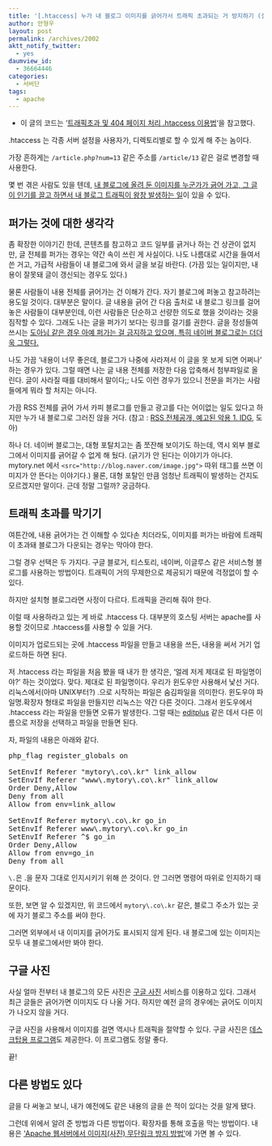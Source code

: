 ```yaml
---
title: '[.htaccess] 누가 내 블로그 이미지를 긁어가서 트래픽 초과되는 거 방지하기 (설치형 블로그)'
author: 안형우
layout: post
permalink: /archives/2002
aktt_notify_twitter:
  - yes
daumview_id:
  - 36664446
categories:
  - 서버단
tags:
  - apache
---
```

- 이 글의 코드는 &#8216;[트래픽초과 및 404 페이지 처리 .htaccess 이용법][1]&#8216;을 참고했다.

.htaccess 는 각종 서버 설정을 사용자가, 디렉토리별로 할 수 있게 해 주는 놈이다.

가장 흔하게는 `/article.php?num=13` 같은 주소를 `/article/13` 같은 걸로 변경할 때 사용한다.

몇 번 겪은 사람도 있을 텐데, [내 블로그에 올려 둔 이미지를 누군가가 긁어 가고, 그 글이 인기를 끌고 하면서 내 블로그 트래픽이 왕창 발생하는 일][2]이 있을 수 있다.

## 퍼가는 것에 대한 생각각

좀 확장한 이야기긴 한데, 콘텐츠를 참고하고 코드 일부를 긁거나 하는 건 상관이 없지만, 글 전체를 퍼가는 경우는 약간 속이 쓰린 게 사실이다. 나도 나름대로 시간을 들여서 쓴 거고, 가급적 사람들이 내 블로그에 와서 글을 보길 바란다. (가끔 있는 일이지만, 내용이 잘못돼 글이 갱신되는 경우도 있다.)

물론 사람들이 내용 전체를 긁어가는 건 이해가 간다. 자기 블로그에 퍼놓고 참고하려는 용도일 것이다. 대부분은 말이다. 글 내용을 긁어 간 다음 출처로 내 블로그 링크를 걸어 놓은 사람들이 대부분인데, 이런 사람들은 단순하고 선량한 의도로 했을 것이라는 것을 짐작할 수 있다. 그래도 나는 글을 퍼가기 보다는 링크를 걸기를 권한다. 글을 정성들여 쓰시는 [도아님 같은 경우 아예 퍼가는 걸 금지하고 있으며, 특히 네이버 블로그로는 더더욱 그렇다.][3]

나도 가끔 &#8216;내용이 너무 좋은데, 블로그가 나중에 사라져서 이 글을 못 보게 되면 어쩌나&#8217; 하는 경우가 있다. 그럴 때면 나는 글 내용 전체를 저장한 다음 압축해서 첨부파일로 올린다. 글이 사라질 때를 대비해서 말이다;; 나도 이런 경우가 있으니 전문을 퍼가는 사람들에게 뭐라 할 처지는 아니다.

가끔 RSS 전체를 긁어 가서 카피 블로그를 만들고 광고를 다는 어이없는 일도 있다고 하지만 누가 내 블로그로 그러진 않을 거다. (참고 : [RSS 전체공개, 예고된 악용 1. IDG][4], 도아)

하나 더. 네이버 블로그는, 대형 포탈치고는 좀 쪼잔해 보이기도 하는데, 역시 외부 블로그에서 이미지를 긁어갈 수 없게 해 뒀다. (긁기가 안 된다는 이야기가 아니다. mytory.net 에서 `<src="http://blog.naver.com/image.jpg">` 따위 태그를 쓰면 이미지가 안 뜬다는 이야기다.) 물론, 대형 포탈인 만큼 엄청난 트래픽이 발생하는 건지도 모르겠지만 말이다. 근데 정말 그럴까? 궁금하다.

## 트래픽 초과를 막기기

여튼간에, 내용 긁어가는 건 이해할 수 있다손 치더라도, 이미지를 퍼가는 바람에 트래픽이 초과돼 블로그가 다운되는 경우는 막아야 한다.

그럴 경우 선택은 두 가지다. 구글 블로거, 티스토리, 네이버, 이글루스 같은 서비스형 블로그를 사용하는 방법이다. 트래픽이 거의 무제한으로 제공되기 때문에 걱정없이 할 수 있다.

하지만 설치형 블로그라면 사정이 다르다. 트래픽을 관리해 줘야 한다.

이럴 때 사용하라고 있는 게 바로 .htaccess 다. 대부분의 호스팅 서버는 apache를 사용할 것이므로 .htaccess를 사용할 수 있을 거다.

이미지가 업로드되는 곳에 .htaccess 파일을 만들고 내용을 쓰든, 내용을 써서 거기 업로드하든 하면 된다.

저 .htaccess 라는 파일을 처음 봤을 때 내가 한 생각은, &#8216;얼레 저게 제대로 된 파일명이야?&#8217; 하는 것이었다. 맞다. 제대로 된 파일명이다. 우리가 윈도우만 사용해서 낯선 거다. 리눅스에서(아마 UNIX부터?) .으로 시작하는 파일은 숨김파일을 의미한다. 윈도우야 파일명.확장자 형태로 파일을 만들지만 리눅스는 약간 다른 것이다. 그래서 윈도우에서 .htaccess 라는 파일을 만들면 오류가 발생한다. 그럴 때는 [editplus][5] 같은 데서 다른 이름으로 저장을 선택하고 파일을 만들면 된다.

자, 파일의 내용은 아래와 같다.

<pre>php_flag register_globals on

SetEnvIf Referer "mytory\.co\.kr" link_allow
SetEnvIf Referer "www\.mytory\.co\.kr" link_allow
Order Deny,Allow
Deny from all
Allow from env=link_allow

SetEnvIf Referer mytory\.co\.kr go_in
SetEnvIf Referer www\.mytory\.co\.kr go_in
SetEnvIf Referer ^$ go_in
Order Deny,Allow
Allow from env=go_in
Deny from all</pre>

`\.`은 .을 문자 그대로 인지시키기 위해 쓴 것이다. 안 그러면 명령어 따위로 인지하기 때문이다.

또한, 보면 알 수 있겠지만, 위 코드에서 `mytory\.co\.kr` 같은, 블로그 주소가 있는 곳에 자기 블로그 주소를 써야 한다.

그러면 외부에서 내 이미지를 긁어가도 표시되지 않게 된다. 내 블로그에 있는 이미지는 모두 내 블로그에서만 봐야 한다.

## 구글 사진

사실 얼마 전부터 내 블로그의 모든 사진은 [구글 사진][6] 서비스를 이용하고 있다. 그래서 최근 글들은 긁어가면 이미지도 다 나올 거다. 하지만 예전 글의 경우에는 긁어도 이미지가 나오지 않을 거다.

구글 사진을 사용해서 이미지를 걸면 역시나 트래픽을 절약할 수 있다. 구글 사진은 [데스크탑용 프로그램][7]도 제공한다. 이 프로그램도 정말 좋다.

끝!

## 다른 방법도 있다

글을 다 써놓고 보니, 내가 예전에도 같은 내용의 글을 쓴 적이 있다는 것을 알게 됐다.

그런데 위에서 알려 준 방법과 다른 방법이다. 확장자를 통해 호출을 막는 방법이다. 내용은 [&#8216;Apache 웹서버에서 이미지(사진) 무단링크 방지 방법&#8217;][8]에 가면 볼 수 있다.

 [1]: http://blog.bsmind.co.kr/78
 [2]: http://offree.net/entry/Block-Traffic-Thief
 [3]: http://offree.net/entry/Deleting-Post-from-Naver
 [4]: http://offree.net/entry/Abuse-of-RSS-IDG
 [5]: http://www.editplus.com
 [6]: https://picasaweb.google.com/home?hl=ko
 [7]: http://picasa.google.com/
 [8]: http://mytory.net/archives/596 "[링크]Apache 웹서버에서 이미지(사진) 무단링크 방지 방법"
